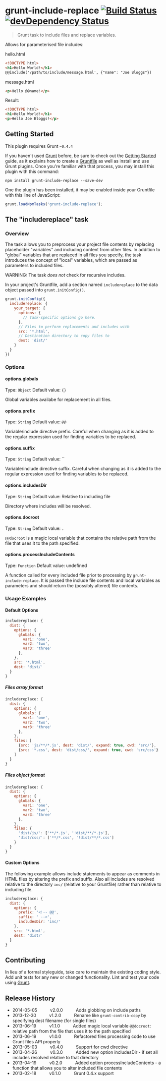 # grunt-include-replace [![Build Status](https://travis-ci.org/alanshaw/grunt-include-replace.svg)](https://travis-ci.org/alanshaw/grunt-include-replace) [![devDependency Status](https://david-dm.org/alanshaw/grunt-include-replace/dev-status.svg)](https://david-dm.org/alanshaw/grunt-include-replace#info=devDependencies)

> Grunt task to include files and replace variables.

Allows for parameterised file includes:

hello.html

```html
<!DOCTYPE html>
<h1>Hello World!</h1>
@@include('/path/to/include/message.html', {"name": "Joe Bloggs"})
```

message.html

```html
<p>Hello @@name!</p>
```

Result:

```html
<!DOCTYPE html>
<h1>Hello World!</h1>
<p>Hello Joe Bloggs!</p>
```

## Getting Started

This plugin requires Grunt `~0.4.4`

If you haven't used [Grunt](http://gruntjs.com/) before, be sure to check out the [Getting Started](http://gruntjs.com/getting-started) guide, as it explains how to create a [Gruntfile](http://gruntjs.com/sample-gruntfile) as well as install and use Grunt plugins. Once you're familiar with that process, you may install this plugin with this command:

```shell
npm install grunt-include-replace --save-dev
```

One the plugin has been installed, it may be enabled inside your Gruntfile with this line of JavaScript:

```js
grunt.loadNpmTasks('grunt-include-replace');
```

## The "includereplace" task


### Overview

The task allows you to preprocess your project file contents by replacing placeholder "variables" and including content from other files. In addition to "global" variables that are replaced in all files you specify, the task introduces the concept of "local" variables, which are passed as parameters to included files.

WARNING: The task _does not_ check for recursive includes.

In your project's Gruntfile, add a section named `includereplace` to the data object passed into `grunt.initConfig()`.

```js
grunt.initConfig({
  includereplace: {
    your_target: {
      options: {
        // Task-specific options go here.
      },
      // Files to perform replacements and includes with
      src: '*.html',
      // Destination directory to copy files to
      dest: 'dist/'
    }
  }
})
```

### Options

#### options.globals
Type: `Object`
Default value: `{}`

Global variables availabe for replacement in all files.

#### options.prefix
Type: `String`
Default value: `@@`

Variable/include directive prefix. Careful when changing as it is added to the regular expression used for finding variables to be replaced.

#### options.suffix
Type: `String`
Default value: ``

Variable/include directive suffix. Careful when changing as it is added to the regular expression used for finding variables to be replaced.

#### options.includesDir
Type: `String`
Default value: Relative to including file

Directory where includes will be resolved.

#### options.docroot
Type: `String`
Default value: `.`

`@@docroot` is a magic local variable that contains the relative path from the file that uses it to the path specified.

#### options.processIncludeContents
Type: `Function`
Default value: undefined

A function called for every included file prior to processing by `grunt-include-replace`. It is passed the include file contents and local variables as parameters and should return the (possibly altered) file contents.

### Usage Examples

#### Default Options

```js
includereplace: {
  dist: {
    options: {
      globals: {
        var1: 'one',
        var2: 'two',
        var3: 'three'
      },
    },
    src: '*.html',
    dest: 'dist/'
  }
}
```

##### Files array format

```js
includereplace: {
  dist: {
    options: {
      globals: {
        var1: 'one',
        var2: 'two',
        var3: 'three'
      },
    },
    files: [
      {src: 'js/**/*.js', dest: 'dist/', expand: true, cwd: 'src/'},
      {src: '*.css', dest: 'dist/css/', expand: true, cwd: 'src/css'}
    ]
  }
}
```

##### Files object format

```js
includereplace: {
  dist: {
    options: {
      globals: {
        var1: 'one',
        var2: 'two',
        var3: 'three'
      },
    },
    files: {
      'dist/js/': ['**/*.js', '!dist/**/*.js'],
      'dist/css/': ['**/*.css', '!dist/**/*.css']
    }
  }
}
```

#### Custom Options

The following example allows include statements to appear as comments in HTML files by altering the prefix and suffix. Also all includes are resolved relative to the directory `inc/` (relative to your Gruntfile) rather than relative to including file.

```js
includereplace: {
  dist: {
    options: {
      prefix: '<!-- @@',
      suffix: ' -->',
      includesDir: 'inc/'
    },
    src: '*.html',
    dest: 'dist/'
  }
}
```

## Contributing

In lieu of a formal styleguide, take care to maintain the existing coding style. Add unit tests for any new or changed functionality. Lint and test your code using [Grunt](http://gruntjs.com/).

## Release History

 * 2014-05-05   v2.0.0   Adds globbing on include paths
 * 2013-12-30   v1.2.0   Rename like `grunt-contrib-copy` by specifying dest filename (for single files)
 * 2013-06-19   v1.1.0   Added magic local variable `@@docroot`: relative path from the file that uses it to the path specified
 * 2013-06-19   v1.0.0   Refactored files processing code to use Grunt files API properly
 * 2013-05-03   v0.4.0   Support for cwd directive
 * 2013-04-26   v0.3.0   Added new option includesDir - if set all includes resolved relative to that directory
 * 2013-04-19   v0.2.0   Added option processIncludeContents - a function that allows you to alter included file contents
 * 2013-02-18   v0.1.0   Grunt 0.4.x support

